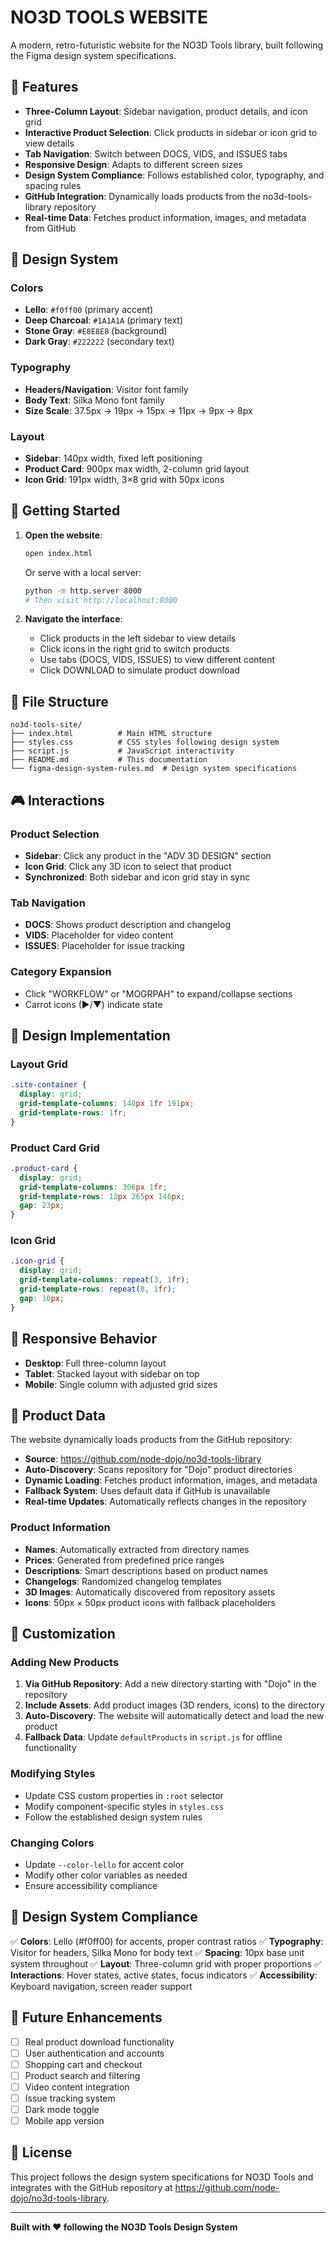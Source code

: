# NO3D TOOLS WEBSITE

A modern, retro-futuristic website for the NO3D Tools library, built following the Figma design system specifications.

## 🎯 **Features**

- **Three-Column Layout**: Sidebar navigation, product details, and icon grid
- **Interactive Product Selection**: Click products in sidebar or icon grid to view details
- **Tab Navigation**: Switch between DOCS, VIDS, and ISSUES tabs
- **Responsive Design**: Adapts to different screen sizes
- **Design System Compliance**: Follows established color, typography, and spacing rules
- **GitHub Integration**: Dynamically loads products from the no3d-tools-library repository
- **Real-time Data**: Fetches product information, images, and metadata from GitHub

## 🎨 **Design System**

### **Colors**
- **Lello**: `#f0ff00` (primary accent)
- **Deep Charcoal**: `#1A1A1A` (primary text)
- **Stone Gray**: `#E8E8E8` (background)
- **Dark Gray**: `#222222` (secondary text)

### **Typography**
- **Headers/Navigation**: Visitor font family
- **Body Text**: Silka Mono font family
- **Size Scale**: 37.5px → 19px → 15px → 11px → 9px → 8px

### **Layout**
- **Sidebar**: 140px width, fixed left positioning
- **Product Card**: 900px max width, 2-column grid layout
- **Icon Grid**: 191px width, 3×8 grid with 50px icons

## 🚀 **Getting Started**

1. **Open the website**:
   ```bash
   open index.html
   ```
   Or serve with a local server:
   ```bash
   python -m http.server 8000
   # Then visit http://localhost:8000
   ```

2. **Navigate the interface**:
   - Click products in the left sidebar to view details
   - Click icons in the right grid to switch products
   - Use tabs (DOCS, VIDS, ISSUES) to view different content
   - Click DOWNLOAD to simulate product download

## 📁 **File Structure**

```
no3d-tools-site/
├── index.html          # Main HTML structure
├── styles.css          # CSS styles following design system
├── script.js           # JavaScript interactivity
├── README.md           # This documentation
└── figma-design-system-rules.md  # Design system specifications
```

## 🎮 **Interactions**

### **Product Selection**
- **Sidebar**: Click any product in the "ADV 3D DESIGN" section
- **Icon Grid**: Click any 3D icon to select that product
- **Synchronized**: Both sidebar and icon grid stay in sync

### **Tab Navigation**
- **DOCS**: Shows product description and changelog
- **VIDS**: Placeholder for video content
- **ISSUES**: Placeholder for issue tracking

### **Category Expansion**
- Click "WORKFLOW" or "MOGRPAH" to expand/collapse sections
- Carrot icons (▶/▼) indicate state

## 🎨 **Design Implementation**

### **Layout Grid**
```css
.site-container {
  display: grid;
  grid-template-columns: 140px 1fr 191px;
  grid-template-rows: 1fr;
}
```

### **Product Card Grid**
```css
.product-card {
  display: grid;
  grid-template-columns: 306px 1fr;
  grid-template-rows: 12px 265px 146px;
  gap: 23px;
}
```

### **Icon Grid**
```css
.icon-grid {
  display: grid;
  grid-template-columns: repeat(3, 1fr);
  grid-template-rows: repeat(8, 1fr);
  gap: 10px;
}
```

## 📱 **Responsive Behavior**

- **Desktop**: Full three-column layout
- **Tablet**: Stacked layout with sidebar on top
- **Mobile**: Single column with adjusted grid sizes

## 🎯 **Product Data**

The website dynamically loads products from the GitHub repository:
- **Source**: https://github.com/node-dojo/no3d-tools-library
- **Auto-Discovery**: Scans repository for "Dojo" product directories
- **Dynamic Loading**: Fetches product information, images, and metadata
- **Fallback System**: Uses default data if GitHub is unavailable
- **Real-time Updates**: Automatically reflects changes in the repository

### **Product Information**
- **Names**: Automatically extracted from directory names
- **Prices**: Generated from predefined price ranges
- **Descriptions**: Smart descriptions based on product names
- **Changelogs**: Randomized changelog templates
- **3D Images**: Automatically discovered from repository assets
- **Icons**: 50px × 50px product icons with fallback placeholders

## 🔧 **Customization**

### **Adding New Products**
1. **Via GitHub Repository**: Add a new directory starting with "Dojo" in the repository
2. **Include Assets**: Add product images (3D renders, icons) to the directory
3. **Auto-Discovery**: The website will automatically detect and load the new product
4. **Fallback Data**: Update `defaultProducts` in `script.js` for offline functionality

### **Modifying Styles**
- Update CSS custom properties in `:root` selector
- Modify component-specific styles in `styles.css`
- Follow the established design system rules

### **Changing Colors**
- Update `--color-lello` for accent color
- Modify other color variables as needed
- Ensure accessibility compliance

## 🎨 **Design System Compliance**

✅ **Colors**: Lello (#f0ff00) for accents, proper contrast ratios
✅ **Typography**: Visitor for headers, Silka Mono for body text
✅ **Spacing**: 10px base unit system throughout
✅ **Layout**: Three-column grid with proper proportions
✅ **Interactions**: Hover states, active states, focus indicators
✅ **Accessibility**: Keyboard navigation, screen reader support

## 🚀 **Future Enhancements**

- [ ] Real product download functionality
- [ ] User authentication and accounts
- [ ] Shopping cart and checkout
- [ ] Product search and filtering
- [ ] Video content integration
- [ ] Issue tracking system
- [ ] Dark mode toggle
- [ ] Mobile app version

## 📄 **License**

This project follows the design system specifications for NO3D Tools and integrates with the GitHub repository at https://github.com/node-dojo/no3d-tools-library.

---

**Built with ❤️ following the NO3D Tools Design System**

